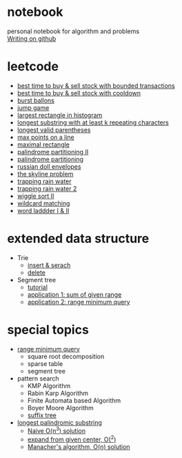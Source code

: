 # notebook
personal notebook for algorithm and problems  
[Writing on github](https://help.github.com/categories/writing-on-github/)

# leetcode
- [best time to buy & sell stock with bounded transactions](leetcode-best-time-to-buy-and-sell-stock-with-bounded-transactions.md)
- [best time to buy & sell stock with cooldown](leetcode-best-time-to-buy-and-sell-stock-with-cooldown.md)
- [burst ballons](leetcode-burst-ballons.md)
- [jump game](leetcode-jump-game.md)
- [largest rectangle in histogram](leetcode-largest-rectangle-in-histogram.md)
- [longest substring with at least k repeating characters](leetcode-longest-substring-with-at-least-k-repeating-characters.md)
- [longest valid parentheses](leetcode-longest-valid-parentheses.md)
- [max points on a line](leetcode-max-points-on-a-line.md)
- [maximal rectangle](leetcode-maximal-rectangle.md)
- [palindrome partitioning II](leetcode-palindrome-partitioning-ii.md)
- [palindrome partitioning](leetcode-palindrome-partitioning.md)
- [russian doll envelopes](leetcode-russian-doll-envelopes.md)
- [the skyline problem](leetcode-the-skyline-problem.md)
- [trapping rain water](leetcode-trapping-rain-water.md)
- [trapping rain water 2](leetcode-trapping-rain-water-ii.md)
- [wiggle sort II](leetcode-wiggle-sort-ii.md)
- [wildcard matching](leetcode-wildcard-matching.md)
- [word laddder I & II](leetcode-word-ladder.md)

# extended data structure
- Trie  
  - [insert & serach](https://www.geeksforgeeks.org/trie-insert-and-search/)  
  - [delete](https://www.geeksforgeeks.org/trie-delete/)
- Segment tree
  - [tutorial](https://www.hackerearth.com/practice/data-structures/advanced-data-structures/segment-trees/tutorial/)
  - [application 1: sum of given range](https://www.geeksforgeeks.org/segment-tree-set-1-sum-of-given-range/)
  - [application 2: range minimum query](https://www.geeksforgeeks.org/segment-tree-set-1-range-minimum-query/)

# special topics
- [range minimum query](https://www.geeksforgeeks.org/range-minimum-query-for-static-array/)
  - square root decomposition
  - sparse table
  - segment tree
- pattern search
  - KMP Algorithm
  - Rabin Karp Algorithm
  - Finite Automata based Algorithm
  - Boyer Moore Algorithm
  - [suffix tree](https://www.geeksforgeeks.org/pattern-searching-set-8-suffix-tree-introduction/)
- [longest palindromic substring](https://en.wikipedia.org/wiki/Longest_palindromic_substring)
  - [Naive O(n<sup>3</sup>) solution](https://www.geeksforgeeks.org/longest-palindrome-substring-set-1/)
  - [expand from given center, O(<sup>2</sup>)](https://www.geeksforgeeks.org/longest-palindromic-substring-set-2/)
  - [Manacher's algorithm, O(n) solution](https://www.geeksforgeeks.org/manachers-algorithm-linear-time-longest-palindromic-substring-part-1/)
